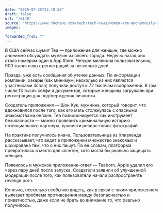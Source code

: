 ```yaml
---
date: "2025-07-25T23:40:50"
draft: false
url: "/6140"
source: "https://www.nbcnews.com/tech/tech-news/women-are-anonymously-spilling-tea-men-cities-viral-app-rcna220681?_bhlid=cd41a2483b477f477b3154dbf18abb924ffad369"
images:
    -
forwarded_from: ""
---
```


В США сейчас шумит Tea — приложение для женщин, где можно анонимно обсуждать мужчин из своего города. Неделю назад оно стало номером один в App Store. Четыре миллиона пользовательниц, 900 тысяч новых регистраций за несколько дней.

Правда, уже есть сообщения об утечке данных. По информации компании, хакеры (как минимум, несколько из них являются участниками 4chan) получили доступ к 72 тысячам изображений. В том числе 13 тысяч селфи и документов, которые женщины загружали при регистрации для подтверждения личности.

Создатель приложения — Шон Кук, мужчина, который говорит, что вдохновился после того, как его мать столкнулась с опасными знакомствами онлайн. Tea позиционируется как инструмент безопасности — можно проверить криминальную историю потенциального партнера, провести реверс-поиск фотографий.

На практике получилось иначе. Пользовательница из Кливленда рассказывает, что видит в приложении множество знакомых и шокирована тем, что о них пишут. По ее словам, платформа превратилась в место для сплетен, хотя могла бы реально защищать женщин.

Появилось и мужское приложение-ответ — Teaborn. Apple удалил его через пару дней после запуска. Создатели заявили об улучшенной модерации после того, как пользователи начали распространять revenge porn. 

Конечно, несколько необычно видеть, как в связи с таким приложением вылезает проблема противоречия между безопасностью и приватностью, даже если не брать во внимание то, что реально получилось.
